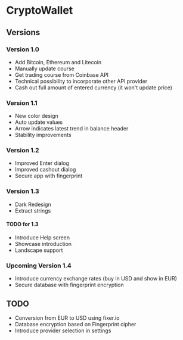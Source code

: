 # CryptoWallet

## Versions

### Version 1.0

* Add Bitcoin, Ethereum and Litecoin
* Manually update course
* Get trading course from Coinbase API
* Technical possibility to incorporate other API provider
* Cash out full amount of entered currency (it won't update price)

### Version 1.1

* New color design
* Auto update values
* Arrow indicates latest trend in balance header
* Stability improvements

### Version 1.2 

* Improved Enter dialog
* Improved cashout dialog
* Secure app with fingerprint

### Version 1.3
* Dark Redesign
* Extract strings

#### TODO for 1.3
* Introduce Help screen
* Showcase introduction
* Landscape support

### Upcoming Version 1.4

* Introduce currency exchange rates (buy in USD and show in EUR)
* Secure database with fingerprint encryption

## TODO

* Conversion from EUR to USD using fixer.io
* Database encryption based on Fingerprint cipher
* Introduce provider selection in settings